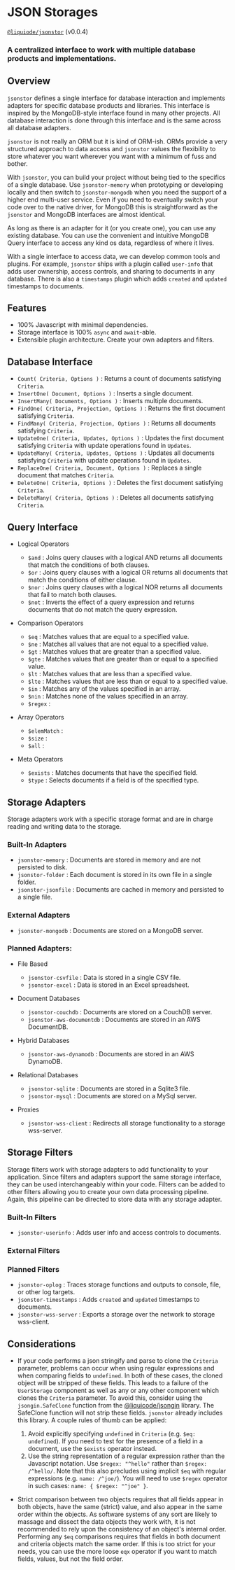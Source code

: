 # JSON Storages
[`@liquiode/jsonstor`](https://github.com/liquicode/jsonstor) (v0.0.4)

### A centralized interface to work with multiple database products and implementations.


Overview
---------------------------------------------------------------------

`jsonstor` defines a single interface for database interaction and implements
	adapters for specific database products and libraries.
This interface is inspired by the MongoDB-style interface found in many other projects.
All database interaction is done through this interface and is the same across all database adapters.

`jsonstor` is not really an ORM but it is kind of ORM-ish.
ORMs provide a very structured approach to data access and `jsonstor` values the flexibility
	to store whatever you want wherever you want with a minimum of fuss and bother.

With `jsonstor`, you can build your project without being tied to the specifics of a single database.
Use `jsonstor-memory` when prototyping or developing locally and then switch to
`jsonstor-mongodb` when you need the support of a higher end multi-user service.
Even if you need to eventually switch your code over to the native driver, for MongoDB this is
	straightforward as the `jsonstor` and MongoDB interfaces are almost identical.

As long as there is an adapter for it (or you create one), you can use any existing database.
You can use the convenient and intuitive MongoDB Query interface to access any kind os data,
	regardless of where it lives.

With a single interface to access data, we can develop common tools and plugins.
For example, `jsonstor` ships with a plugin called `user-info` that adds user ownership,
	access controls, and sharing to documents in any database.
There is also a `timestamps` plugin which adds `created` and `updated` timestamps to documents.


Features
---------------------------------------------------------------------

- 100% Javascript with minimal dependencies.
- Storage interface is 100% `async` and `await`-able.
- Extensible plugin architecture. Create your own adapters and filters.


Database Interface
---------------------------------------------------------------------

- `Count( Criteria, Options )` :
	Returns a count of documents satisfying `Criteria`.
- `InsertOne( Document, Options )` :
	Inserts a single document.
- `InsertMany( Documents, Options )` :
	Inserts multiple documents.
- `FindOne( Criteria, Projection, Options )` :
	Returns the first document satisfying `Criteria`.
- `FindMany( Criteria, Projection, Options )` :
	Returns all documents satisfying `Criteria`.
- `UpdateOne( Criteria, Updates, Options )` :
	Updates the first document satisfying `Criteria` with update operations found in `Updates`.
- `UpdateMany( Criteria, Updates, Options )` :
	Updates all documents satisfying `Criteria` with update operations found in `Updates`.
- `ReplaceOne( Criteria, Document, Options )` :
	Replaces a single document that matches `Criteria`.
- `DeleteOne( Criteria, Options )` :
	Deletes the first document satisfying `Criteria`.
- `DeleteMany( Criteria, Options )` :
	Deletes all documents satisfying `Criteria`.


Query Interface
---------------------------------------------------------------------

- Logical Operators
	- `$and` : Joins query clauses with a logical AND returns all documents that match the conditions of both clauses.
	- `$or` : Joins query clauses with a logical OR returns all documents that match the conditions of either clause.
	- `$nor` : Joins query clauses with a logical NOR returns all documents that fail to match both clauses.
	- `$not` : Inverts the effect of a query expression and returns documents that do not match the query expression.

- Comparison Operators
	- `$eq` : Matches values that are equal to a specified value.
	- `$ne` : Matches all values that are not equal to a specified value.
	- `$gt` : Matches values that are greater than a specified value.
	- `$gte` : Matches values that are greater than or equal to a specified value.
	- `$lt` : Matches values that are less than a specified value.
	- `$lte` : Matches values that are less than or equal to a specified value.
	- `$in` : Matches any of the values specified in an array.
	- `$nin` : Matches none of the values specified in an array.
	- `$regex` : 

- Array Operators
	- `$elemMatch` : 
	- `$size` : 
	- `$all` : 

- Meta Operators
	- `$exists` : Matches documents that have the specified field.
	- `$type` : Selects documents if a field is of the specified type.


Storage Adapters
---------------------------------------------------------------------

Storage adapters work with a specific storage format and are in charge reading and
	writing data to the storage.

### Built-In Adapters

- `jsonstor-memory` : Documents are stored in memory and are not persisted to disk.
- `jsonstor-folder` : Each document is stored in its own file in a single folder.
- `jsonstor-jsonfile` : Documents are cached in memory and persisted to a single file.

### External Adapters

- `jsonstor-mongodb` : Documents are stored on a MongoDB server.

### Planned Adapters:

- File Based
	- `jsonstor-csvfile` : Data is stored in a single CSV file.
	- `jsonstor-excel` : Data is stored in an Excel spreadsheet.

- Document Databases
	- `jsonstor-couchdb` : Documents are stored on a CouchDB server.
	- `jsonstor-aws-documentdb` : Documents are stored in an AWS DocumentDB.

- Hybrid Databases
	- `jsonstor-aws-dynamodb` : Documents are stored in an AWS DynamoDB.

- Relational Databases
	- `jsonstor-sqlite` : Documents are stored in a Sqlite3 file.
	- `jsonstor-mysql` : Documents are stored on a MySql server.

- Proxies
	- `jsonstor-wss-client` : Redirects all storage functionality to a storage wss-server.


Storage Filters
---------------------------------------------------------------------

Storage filters work with storage adapters to add functionality to your application.
Since filters and adapters support the same storage interface,
	they can be used interchangeably within your code.
Filters can be added to other filters allowing you to create your own data processing pipeline.
Again, this pipeline can be directed to store data with any storage adapter.

### Built-In Filters

- `jsonstor-userinfo` : Adds user info and access controls to documents.

### External Filters


### Planned Filters

- `jsonstor-oplog` : Traces storage functions and outputs to console, file, or other log targets.
- `jsonstor-timestamps` : Adds `created` and `updated` timestamps to documents.
- `jsonstor-wss-server` : Exports a storage over the network to storage wss-client.


Considerations
---------------------------------------------------------------------

- If your code performs a json stringify and parse to clone the `Criteria` parameter,
	problems can occur when using regular expressions and when comparing fields to `undefined`.
	In both of these cases, the cloned object will be stripped of these fields.
	This leads to a failure of the `UserStorage` component as well as any or any other component
		which clones the `Criteria` parameter.
	To avoid this, consider using the `jsongin.SafeClone` function from the
		[@liquicode/jsongin](https://www.npmjs.com/package/@liquicode/jsongin) library.
	The SafeClone function will not strip these fields.
	`jsonstor` already includes this library.
	A couple rules of thumb can be applied:
	1) Avoid explicitly specifying `undefined` in `Criteria` (e.g. `$eq: undefined`).
		If you need to test for the presence of a field in a document, use the `$exists` operator instead.
	2) Use the string representation of a regular expression rather than the Javascript notation.
		Use `$regex: "^hello"` rather than `$regex: /^hello/`.
		Note that this also precludes using implicit `$eq` with regular expressions (e.g. `name: /^joe/`).
		You will need to use `$regex` operator in such cases: `name: { $regex: "^joe" }`.

- Strict comparison between two objects requires that all fields appear in both objects, have the same (strict)
	value, and also appear in the same order within the objects.
	As software systems of any sort are likely to massage and dissect the data objects they work with,
		it is not recommended to rely upon the consistency of an object's internal order.
	Performing any `$eq` comparisons requires that fields in both document and criteria objects match the same order.
	If this is too strict for your needs, you can use the more loose `eqx` operator if you want to match
		fields, values, but not the field order.

